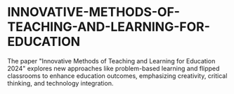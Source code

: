 # INNOVATIVE-METHODS-OF-TEACHING-AND-LEARNING-FOR-EDUCATION
The paper "Innovative Methods of Teaching and Learning for Education 2024" explores new approaches like problem-based learning and flipped classrooms to enhance education outcomes, emphasizing creativity, critical thinking, and technology integration.
